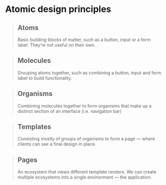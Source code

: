 # Atomic design principles

>## Atoms
>Basic building blocks of matter, such as a button, input or a form label. They’re not useful on their own.

>## Molecules
>Grouping atoms together, such as combining a button, input and form label to build functionality.

>## Organisms
>Combining molecules together to form organisms that make up a distinct section of an interface (i.e. navigation bar)

>## Templates
>Consisting mostly of groups of organisms to form a page — where clients can see a final design in place.

>## Pages
>An ecosystem that views different template renders. We can create multiple ecosystems into a single environment — the application.